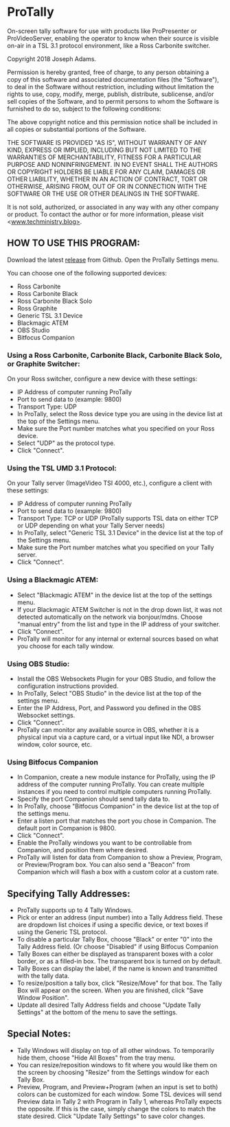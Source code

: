 # ProTally
On-screen tally software for use with products like ProPresenter or ProVideoServer, enabling the operator to know when their source is visible on-air in a TSL 3.1 protocol environment, like a Ross Carbonite switcher.

Copyright 2018 Joseph Adams.

Permission is hereby granted, free of charge, to any person obtaining a copy of this software and associated documentation files (the "Software"), to deal in the Software without restriction, including without limitation the rights to use, copy, modify, merge, publish, distribute, sublicense, and/or sell copies of the Software, and to permit persons to whom the Software is furnished to do so, subject to the following conditions:

The above copyright notice and this permission notice shall be included in all copies or substantial portions of the Software.

THE SOFTWARE IS PROVIDED "AS IS", WITHOUT WARRANTY OF ANY KIND, EXPRESS OR IMPLIED, INCLUDING BUT NOT LIMITED TO THE WARRANTIES OF MERCHANTABILITY, FITNESS FOR A PARTICULAR PURPOSE AND NONINFRINGEMENT. IN NO EVENT SHALL THE AUTHORS OR COPYRIGHT HOLDERS BE LIABLE FOR ANY CLAIM, DAMAGES OR OTHER LIABILITY, WHETHER IN AN ACTION OF CONTRACT, TORT OR OTHERWISE, ARISING FROM, OUT OF OR IN CONNECTION WITH THE SOFTWARE OR THE USE OR OTHER DEALINGS IN THE SOFTWARE.

It is not sold, authorized, or associated in any way with any other company or product. To contact the author or for more information, please visit <www.techministry.blog>.

## HOW TO USE THIS PROGRAM:
Download the latest [release](https://github.com/josephdadams/ProTally/releases) from Github.
Open the ProTally Settings menu.

You can choose one of the following supported devices:

* Ross Carbonite
* Ross Carbonite Black
* Ross Carbonite Black Solo
* Ross Graphite
* Generic TSL 3.1 Device
* Blackmagic ATEM
* OBS Studio
* Bitfocus Companion

### Using a Ross Carbonite, Carbonite Black, Carbonite Black Solo, or Graphite Switcher:

On your Ross switcher, configure a new device with these settings:
* IP Address of computer running ProTally
* Port to send data to (example: 9800)
* Transport Type: UDP
* In ProTally, select the Ross device type you are using in the device list at the top of the Settings menu.
* Make sure the Port number matches what you specified on your Ross device.
* Select "UDP" as the protocol type.
* Click "Connect".

### Using the TSL UMD 3.1 Protocol:

On your Tally server (ImageVideo TSI 4000, etc.), configure a client with these settings:
* IP Address of computer running ProTally
* Port to send data to (example: 9800)
* Transport Type: TCP or UDP (ProTally supports TSL data on either TCP or UDP depending on what your Tally Server needs)
* In ProTally, select "Generic TSL 3.1 Device" in the device list at the top of the Settings menu.
* Make sure the Port number matches what you specified on your Tally server.
* Click "Connect".

### Using a Blackmagic ATEM:

* Select "Blackmagic ATEM" in the device list at the top of the settings menu.
* If your Blackmagic ATEM Switcher is not in the drop down list, it was not detected automatically on the network via bonjour/mdns. Choose "manual entry" from the list and type in the IP address of your switcher.
* Click "Connect".
* ProTally will monitor for any internal or external sources based on what you choose for each tally window.

### Using OBS Studio:
* Install the OBS Websockets Plugin for your OBS Studio, and follow the configuration instructions provided.
* In ProTally, Select "OBS Studio" in the device list at the top of the settings menu.
* Enter the IP Address, Port, and Password you defined in the OBS Websocket settings.
* Click "Connect".
* ProTally can monitor any available source in OBS, whether it is a physical input via a capture card, or a virtual input like NDI, a browser window, color source, etc.

### Using Bitfocus Companion

* In Companion, create a new module instance for ProTally, using the IP address of the computer running ProTally. You can create multiple instances if you need to control multiple computers running ProTally.
* Specify the port Companion should send tally data to.
* In ProTally, choose "Bitfocus Companion" in the device list at the top of the settings menu.
* Enter a listen port that matches the port you chose in Companion. The default port in Companion is 9800.
* Click "Connect".
* Enable the ProTally windows you want to be controllable from Companion, and position them where desired.
* ProTally will listen for data from Companion to show a Preview, Program, or Preview/Program box. You can also send a "Beacon" from Companion which will flash a box with a custom color at a custom rate.

## Specifying Tally Addresses:

* ProTally supports up to 4 Tally Windows.
* Pick or enter an address (input number) into a Tally Address field. These are dropdown list choices if using a specific device, or text boxes if using the Generic TSL protocol.
* To disable a particular Tally Box, choose "Black" or enter "0" into the Tally Address field. (Or choose "Disabled" if using Bitfocus Companion
* Tally Boxes can either be displayed as transparent boxes with a color border, or as a filled-in box. The transparent box is turned on by default.
* Tally Boxes can display the label, if the name is known and transmitted with the tally data.
* To resize/position a tally box, click "Resize/Move" for that box. The Tally Box will appear on the screen. When you are finished, click "Save Window Position".
* Update all desired Tally Address fields and choose "Update Tally Settings" at the bottom of the menu to save the settings.

## Special Notes:
* Tally Windows will display on top of all other windows. To temporarily hide them, choose "Hide All Boxes" from the tray menu.
* You can resize/reposition windows to fit where you would like them on the screen by choosing "Resize" from the Settings window for each Tally Box.
* Preview, Program, and Preview+Program (when an input is set to both) colors can be customized for each window. Some TSL devices will send Preview data in Tally 2 with Program in Tally 1, whereas ProTally expects the opposite. If this is the case, simply change the colors to match the state desired. Click "Update Tally Settings" to save color changes.
